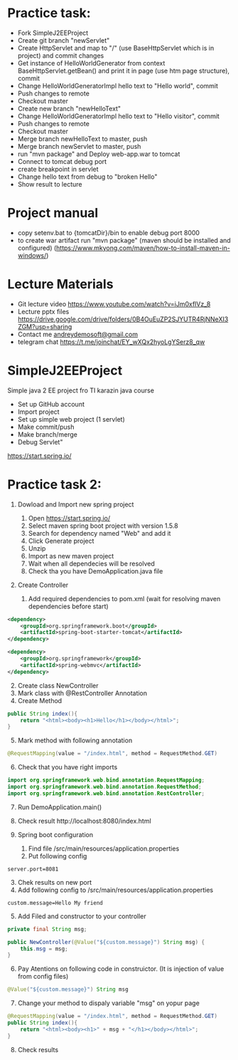 # Practice task:

- Fork SimpleJ2EEProject
- Create git branch "newServlet"
- Create HttpServlet and map to "/" (use BaseHttpServlet which is in project) and commit changes
- Get instance of HelloWorldGenerator from context BaseHttpServlet.getBean() and print it in page (use htm page structure), commit
- Change HelloWorldGeneratorImpl hello text to "Hello world", commit
- Push changes to remote
- Checkout master
- Create new branch "newHelloText"
- Change HelloWorldGeneratorImpl hello text to "Hello visitor", commit
- Push changes to remote
- Checkout master
- Merge branch newHelloText to master, push
- Merge branch newServlet to master, push
- run "mvn package" and  Deploy web-app.war to tomcat
- Connect to tomcat debug port
- create breakpoint in servlet
- Change hello text from debug to "broken Hello"
- Show result to lecture


# Project manual
- copy setenv.bat to {tomcatDir}/bin to enable debug port 8000
- to create war artifact run "mvn package" (maven should be installed and configured)
 (https://www.mkyong.com/maven/how-to-install-maven-in-windows/)

# Lecture Materials
- Git lecture video https://www.youtube.com/watch?v=iJm0xflVz_8
- Lecture pptx files https://drive.google.com/drive/folders/0B4OuEuZP2SJYUTR4RjNNeXI3ZGM?usp=sharing
- Contact me andreydemosoft@gmail.com
- telegram chat https://t.me/joinchat/EY_wXQx2hyoLgYSerz8_qw

# SimpleJ2EEProject
Simple java 2 EE project fro TI karazin java course

- Set up GitHub account
- Import project
- Set up simple web project (1 servlet)
- Make commit/push
- Make branch/merge
- Debug Servlet"


https://start.spring.io/

# Practice task 2:

1. Dowload and Import new spring project
   1. Open https://start.spring.io/
   2. Select maven spring boot project with version 1.5.8
   3. Search for dependency named "Web" and add it
   4. Click Generate project
   5. Unzip
   6. Import as new maven project
   7. Wait when all dependecies will be resolved
   8. Check tha you have DemoApplication.java file
   
2. Create Controller
   1. Add required dependencies to pom.xml (wait for resolving maven dependencies before start)
```xml
<dependency>
    <groupId>org.springframework.boot</groupId>
    <artifactId>spring-boot-starter-tomcat</artifactId>
</dependency>

<dependency>
    <groupId>org.springframework</groupId>
    <artifactId>spring-webmvc</artifactId>
</dependency>
```
   2. Create class NewController
   3. Mark class with @RestController Annotation
   4. Create Method 
```java
public String index(){
    return "<html><body><h1>Hello</h1></body></html>";
}
```
   5. Mark method with following annotation 
```java
@RequestMapping(value = "/index.html", method = RequestMethod.GET)
```        
   6. Check that you have right imports 
```java
import org.springframework.web.bind.annotation.RequestMapping;
import org.springframework.web.bind.annotation.RequestMethod;
import org.springframework.web.bind.annotation.RestController; 
```
   7. Run DemoApplication.main()
   8. Check result http://localhost:8080/index.html

2. Spring boot configuration
   1. Find file /src/main/resources/application.properties
   2. Put following config
```
server.port=8081
```          
   3. Chek results on new port
   4. Add following config to /src/main/resources/application.properties
```
custom.message=Hello My friend
```
   5. Add Filed and constructor to your controller 
```java
private final String msg;

public NewController(@Value("${custom.message}") String msg) {
    this.msg = msg;
}
```
   6. Pay Atentions on following code in construictor. (It is injection of value from config files)
```java
@Value("${custom.message}") String msg
```
   7. Change your method to dispaly variable "msg" on yopur page
```java
@RequestMapping(value = "/index.html", method = RequestMethod.GET)
public String index(){
    return "<html><body><h1>" + msg + "</h1></body></html>";
}
```
   8. Check results
